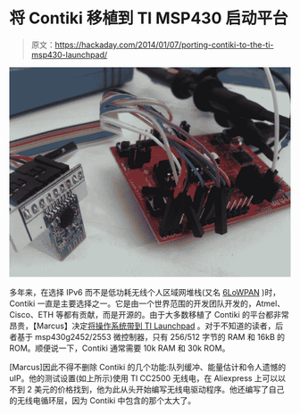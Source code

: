 # 将 Contiki 移植到 TI MSP430 启动平台

> 原文：<https://hackaday.com/2014/01/07/porting-contiki-to-the-ti-msp430-launchpad/>

[![](img/50098835d62676e183cb60c01d313004.png)](http://hackaday.com/wp-content/uploads/2014/01/lpcc2500picoscope.jpg)

多年来，在选择 IPv6 而不是低功耗无线个人区域网堆栈(又名 [6LoWPAN](http://en.wikipedia.org/wiki/6LoWPAN) )时，Contiki 一直是主要选择之一。它是由一个世界范围的开发团队开发的，Atmel、Cisco、ETH 等都有贡献，而是开源的。由于大多数移植了 Contiki 的平台都非常昂贵，【Marcus】决定[将操作系统带到 TI Launchpad](http://www.bithappens.se/blog/2013/05/26/contiki-for-ti-msp430-launchpad/) 。对于不知道的读者，后者基于 msp430g2452/2553 微控制器，只有 256/512 字节的 RAM 和 16kB 的 ROM。顺便说一下，Contiki 通常需要 10k RAM 和 30k ROM。

[Marcus]因此不得不删除 Contiki 的几个功能:队列缓冲、能量估计和令人遗憾的 uIP。他的测试设置(如上所示)使用 TI CC2500 无线电，在 Aliexpress 上可以以不到 2 美元的价格找到，他为此从头开始编写无线电驱动程序。他还编写了自己的无线电循环层，因为 Contiki 中包含的那个太大了。